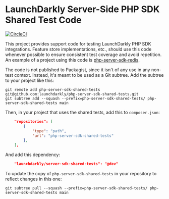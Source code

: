 # LaunchDarkly Server-Side PHP SDK Shared Test Code

[![CircleCI](https://circleci.com/gh/launchdarkly/php-server-sdk-shared-tests.svg?style=svg)](https://circleci.com/gh/launchdarkly/php-server-sdk-shared-tests)

This project provides support code for testing LaunchDarkly PHP SDK integrations. Feature store implementations, etc., should use this code whenever possible to ensure consistent test coverage and avoid repetition. An example of a project using this code is [php-server-sdk-redis](https://github.com/launchdarkly/php-server-sdk-redis).

The code is not published to Packagist, since it isn't of any use in any non-test context. Instead, it's meant to be used as a Git subtree. Add the subtree to your project like this:

    git remote add php-server-sdk-shared-tests git@github.com:launchdarkly/php-server-sdk-shared-tests.git
    git subtree add --squash --prefix=php-server-sdk-shared-tests/ php-server-sdk-shared-tests main

Then, in your project that uses the shared tests, add this to `composer.json`:

```json
    "repositories": [
        {
            "type": "path",
            "url": "php-server-sdk-shared-tests"
        },
    ],
```

And add this dependency:

```json
    "launchdarkly/server-sdk-shared-tests": "@dev"
```

To update the copy of `php-server-sdk-shared-tests` in your repository to reflect changes in this one:

    git subtree pull --squash --prefix=php-server-sdk-shared-tests/ php-server-sdk-shared-tests main
